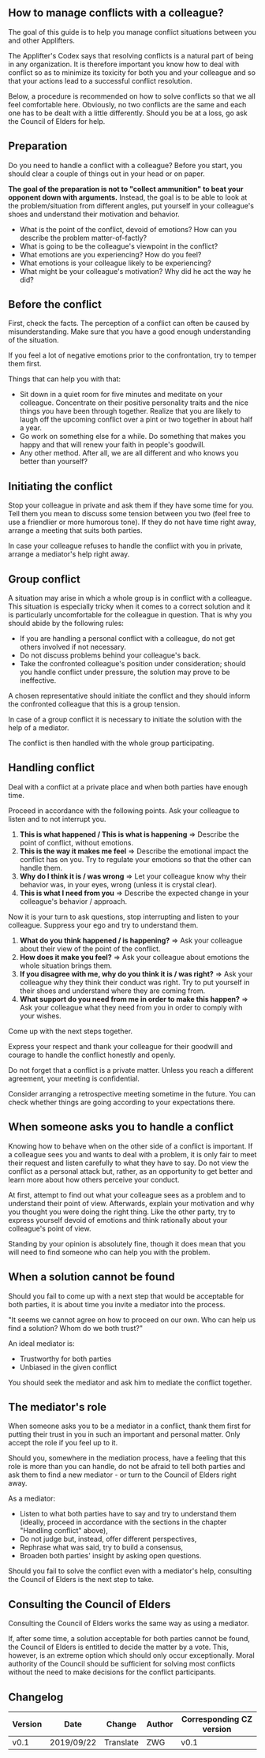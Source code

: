 ## How to manage conflicts with a colleague?

The goal of this guide is to help you manage conflict situations between you and other Applifters.

The Applifter's Codex says that resolving conflicts is a natural part of being in any organization. It is therefore important you know how to deal with conflict so as to minimize its toxicity for both you and your colleague and so that your actions lead to a successful conflict resolution.

Below, a procedure is recommended on how to solve conflicts so that we all feel comfortable here. Obviously, no two conflicts are the same and each one has to be dealt with a little differently. Should you be at a loss, go ask the Council of Elders for help. 

## Preparation

Do you need to handle a conflict with a colleague? Before you start, you should clear a couple of things out in your head or on paper.

**The goal of the preparation is not to "collect ammunition" to beat your opponent down with arguments.** Instead, the goal is to be able to look at the problem/situation from different angles, put yourself in your colleague's shoes and understand their motivation and behavior.

- What is the point of the conflict, devoid of emotions? How can you describe the problem matter-of-factly?
- What is going to be the colleague's viewpoint in the conflict?
- What emotions are you experiencing? How do you feel?
- What emotions is your colleague likely to be experiencing?
- What might be your colleague's motivation? Why did he act the way he did?

## Before the conflict

First, check the facts. The perception of a conflict can often be caused by misunderstanding. Make sure that you have a good enough understanding of the situation.

If you feel a lot of negative emotions prior to the confrontation, try to temper them first.

Things that can help you with that:

* Sit down in a quiet room for five minutes and meditate on your colleague. Concentrate on their positive personality traits and the nice things you have been through together. Realize that you are likely to laugh off the upcoming conflict over a pint or two together in about half a year.
* Go work on something else for a while. Do something that makes you happy and that will renew your faith in people's goodwill.
* Any other method. After all, we are all different and who knows you better than yourself?

## Initiating the conflict

Stop your colleague in private and ask them if they have some time for you. Tell them you mean to discuss some tension between you two (feel free to use a friendlier or more humorous tone). If they do not have time right away, arrange a meeting that suits both parties.

In case your colleague refuses to handle the conflict with you in private, arrange a mediator's help right away.

## Group conflict

A situation may arise in which a whole group is in conflict with a colleague. This situation is especially tricky when it comes to a correct solution and it is particularly uncomfortable for the colleague in question. That is why you should abide by the following rules:

* If you are handling a personal conflict with a colleague, do not get others involved if not necessary.
* Do not discuss problems behind your colleague's back.
* Take the confronted colleague's position under consideration; should you handle conflict under pressure, the solution may prove to be ineffective.

A chosen representative should initiate the conflict and they should inform the confronted colleague that this is a group tension.

In case of a group conflict it is necessary to initiate the solution with the help of a mediator.

The conflict is then handled with the whole group participating.

## Handling conflict

Deal with a conflict at a private place and when both parties have enough time.

Proceed in accordance with the following points. Ask your colleague to listen and to not interrupt you.

1. **This is what happened / This is what is happening** => Describe the point of conflict, without emotions.
2. **This is the way it makes me feel** => Describe the emotional impact the conflict has on you. Try to regulate your emotions so that the other can handle them.
3. **Why do I think it is / was wrong** => Let your colleague know why their behavior was, in your eyes, wrong (unless it is crystal clear).
4. **This is what I need from you** => Describe the expected change in your colleague's behavior / approach.

Now it is your turn to ask questions, stop interrupting and listen to your colleague. Suppress your ego and try to understand them.

1. **What do you think happened / is happening?** => Ask your colleague about their view of the point of the conflict.
2. **How does it make you feel?** => Ask your colleague about emotions the whole situation brings them.
3. **If you disagree with me, why do you think it is / was right?** => Ask your colleague why they think their conduct was right. Try to put yourself in their shoes and understand where they are coming from.
4. **What support do you need from me in order to make this happen?** => Ask your colleague what they need from you in order to comply with your wishes.

Come up with the next steps together.

Express your respect and thank your colleague for their goodwill and courage to handle the conflict honestly and openly.

Do not forget that a conflict is a private matter. Unless you reach a different agreement, your meeting is confidential.

Consider arranging a retrospective meeting sometime in the future. You can check whether things are going according to your expectations there.

## When someone asks you to handle a conflict

Knowing how to behave when on the other side of a conflict is important. If a colleague sees you and wants to deal with a problem, it is only fair to meet their request and listen carefully to what they have to say. Do not view the conflict as a personal attack but, rather, as an opportunity to get better and learn more about how others perceive your conduct.

At first, attempt to find out what your colleague sees as a problem and to understand their point of view. Afterwards, explain your motivation and why you thought you were doing the right thing. Like the other party, try to express yourself devoid of emotions and think rationally about your colleague's point of view.

Standing by your opinion is absolutely fine, though it does mean that you will need to find someone who can help you with the problem.

## When a solution cannot be found

Should you fail to come up with a next step that would be acceptable for both parties, it is about time you invite a mediator into the process.

"It seems we cannot agree on how to proceed on our own. Who can help us find a solution? Whom do we both trust?"

An ideal mediator is:
* Trustworthy for both parties
* Unbiased in the given conflict

You should seek the mediator and ask him to mediate the conflict together.

## The mediator's role

When someone asks you to be a mediator in a conflict, thank them first for putting their trust in you in such an important and personal matter. Only accept the role if you feel up to it.

Should you, somewhere in the mediation process, have a feeling that this role is more than you can handle, do not be afraid to tell both parties and ask them to find a new mediator - or turn to the Council of Elders right away.

As a mediator:
* Listen to what both parties have to say and try to understand them (ideally, proceed in accordance with the sections in the chapter "Handling conflict" above),
* Do not judge but, instead, offer different perspectives,
* Rephrase what was said, try to build a consensus,
* Broaden both parties' insight by asking open questions.

Should you fail to solve the conflict even with a mediator's help, consulting the Council of Elders is the next step to take.

## Consulting the Council of Elders

Consulting the Council of Elders works the same way as using a mediator.

If, after some time, a solution acceptable for both parties cannot be found, the Council of Elders is entitled to decide the matter by a vote. This, however, is an extreme option which should only occur exceptionally. Moral authority of the Council should be sufficient for solving most conflicts without the need to make decisions for the conflict participants.

## Changelog

| Version | Date       | Change    | Author | Corresponding CZ version |
| ------- | ---------- | --------- | ------ | ------------------------ |
| v0.1    | 2019/09/22 | Translate | ZWG    | v0.1                     |
